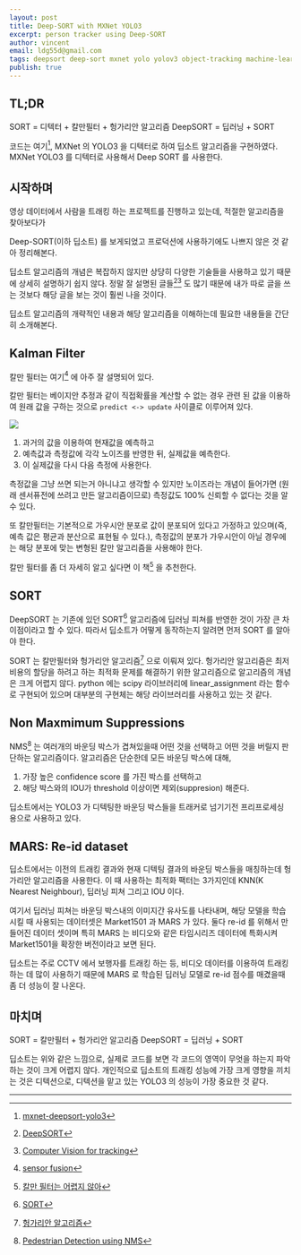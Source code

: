 ```yaml
---
layout: post
title: Deep-SORT with MXNet YOLO3
excerpt: person tracker using Deep-SORT
author: vincent
email: ldg55d@gmail.com
tags: deepsort deep-sort mxnet yolo yolov3 object-tracking machine-learning
publish: true
---
```


## TL;DR

SORT = 디텍터 + 칼만필터 + 헝가리안 알고리즘
DeepSORT = 딥러닝 + SORT

코드는 여기[^1], MXNet 의 YOLO3 을 디텍터로 하여 딥소트 알고리즘을 구현하였다. MXNet YOLO3 를 디텍터로 사용해서 Deep SORT 를 사용한다.

## 시작하며

영상 데이터에서 사람을 트래킹 하는 프로젝트를 진행하고 있는데, 적절한 알고리즘을 찾아보다가

Deep-SORT(이하 딥소트) 를 보게되었고 프로덕션에 사용하기에도 나쁘지 않은 것 같아 정리해본다.

딥소트 알고리즘의 개념은 복잡하지 않지만 상당히 다양한 기술들을 사용하고 있기 때문에 상세히 설명하기 쉽지 않다. 정말 잘 설명된 글들[^2][^3] 도 많기 때문에 내가 따로 글을 쓰는 것보다 해당 글을 보는 것이 훨씬 나을 것이다.

딥소트 알고리즘의 개략적인 내용과 해당 알고리즘을 이해하는데 필요한 내용들을 간단히 소개해본다.

## Kalman Filter

칼만 필터는 여기[^4] 에 아주 잘 설명되어 있다.

칼만 필터는 베이지안 추정과 같이 직접확률을 계산할 수 없는 경우 관련 된 값을 이용하여 원래 값을 구하는 것으로 `predict <-> update` 사이클로 이루어져 있다.

![](https://miro.medium.com/max/1128/1*wk0AZNEjcdsqiQo5P5A0pw.png)

1. 과거의 값을 이용하여 현재값을 예측하고
2. 예측값과 측정값에 각각 노이즈를 반영한 뒤, 실제값을 예측한다.
3. 이 실제값을 다시 다음 측정에 사용한다.

측정값을 그냥 쓰면 되는거 아니냐고 생각할 수 있지만 노이즈라는 개념이 들어가면 (원래 센서퓨전에 쓰려고 만든 알고리즘이므로) 측정값도 100% 신뢰할 수 없다는 것을 알 수 있다.

또 칼만필터는 기본적으로 가우시안 분포로 값이 분포되어 있다고 가정하고 있으며(즉, 예측 값은 평균과 분산으로 표현될 수 있다.), 측정값의 분포가 가우시안이 아닐 경우에는 해당 분포에 맞는 변형된 칼만 알고리즘을 사용해야 한다.

칼만 필터를 좀 더 자세히 알고 싶다면 이 책[^5] 을 추천한다.

## SORT

DeepSORT 는 기존에 있던 SORT[^6] 알고리즘에 딥러닝 피쳐를 반영한 것이 가장 큰 차이점이라고 할 수 있다. 따라서 딥소트가 어떻게 동작하는지 알려면 먼저 SORT 를 알아야 한다.

SORT 는 칼만필터와 헝가리안 알고리즘[^7] 으로 이뤄져 있다. 헝가리안 알고리즘은 최저비용의 할당을 하려고 하는 최적화 문제를 해결하기 위한 알고리즘으로 알고리즘의 개념은 크게 어렵지 않다. python 에는 scipy 라이브러리에 linear_assignment 라는 함수로 구현되어 있으며 대부분의 구현체는 해당 라이브러리를 사용하고 있는 것 같다.

## Non Maxmimum Suppressions

NMS[^8] 는 여러개의 바운딩 박스가 겹쳐있을때 어떤 것을 선택하고 어떤 것을 버릴지 판단하는 알고리즘이다. 알고리즘은 단순한데 모든 바운딩 박스에 대해,

1. 가장 높은 confidence score 를 가진 박스를 선택하고
2. 해당 박스와의 IOU가 threshold 이상이면 제외(suppresion) 해준다.

딥소트에서는 YOLO3 가 디텍팅한 바운딩 박스들을 트래커로 넘기기전 프리프로세싱 용으로 사용하고 있다.

## MARS: Re-id dataset

딥소트에서는 이전의 트래킹 결과와 현재 디텍팅 결과의 바운딩 박스들을 매칭하는데 헝가리안 알고리즘을 사용한다.
이 때 사용하는 최적화 팩터는 3가지인데 KNN(K Nearest Neighbour), 딥러닝 피쳐 그리고 IOU 이다. 

여기서 딥러닝 피쳐는 바운딩 박스내의 이미지간 유사도를 나타내며, 해당 모델을 학습시킬 때 사용되는 데이터셋은 Market1501 과 MARS 가 있다. 둘다 re-id 를 위해서 만들어진 데이터 셋이며 특히 MARS 는 비디오와 같은 타임시리즈 데이터에 특화시켜 Market1501을 확장한 버전이라고 보면 된다.

딥소트는 주로 CCTV 에서 보행자를 트래킹 하는 등, 비디오 데이터를 이용하여 트래킹 하는 데 많이 사용하기 때문에 MARS 로 학습된 딥러닝 모델로 re-id 점수를 매겼을때 좀 더 성능이 잘 나온다.

## 마치며

SORT = 칼만필터 + 헝가리안 알고리즘
DeepSORT = 딥러닝 + SORT

딥소트는 위와 같은 느낌으로, 실제로 코드를 보면 각 코드의 영역이 무엇을 하는지 파악하는 것이 크게 어렵지 않다. 개인적으로 딥소트의 트래킹 성능에 가장 크게 영향을 끼치는 것은 디텍션으로, 디텍션을 맡고 있는 YOLO3 의 성능이 가장 중요한 것 같다.

----

[^1]: [mxnet-deepsort-yolo3](https://github.com/haandol/mxnet-deepsort-yolo3)
[^2]: [DeepSORT](https://nanonets.com/blog/object-tracking-deepsort/#deep-sort)
[^3]: [Computer Vision for tracking](https://towardsdatascience.com/computer-vision-for-tracking-8220759eee85)
[^4]: [sensor fusion](https://towardsdatascience.com/sensor-fusion-90135614fde6)
[^5]: [칼만 필터는 어렵지 않아](https://www.aladin.co.kr/shop/wproduct.aspx?ItemId=193043129)
[^6]: [SORT](https://jjeamin.github.io/paper/2019/04/25/sort/)
[^7]: [헝가리안 알고리즘](https://gazelle-and-cs.tistory.com/29?category=794321)
[^8]: [Pedestrian Detection using NMS](https://towardsdatascience.com/pedestrian-detection-using-non-maximum-suppression-b55b89cefc6)
[^9]: [Person Re Id](https://amberer.gitlab.io/papers_in_ai/person-reid.html)
